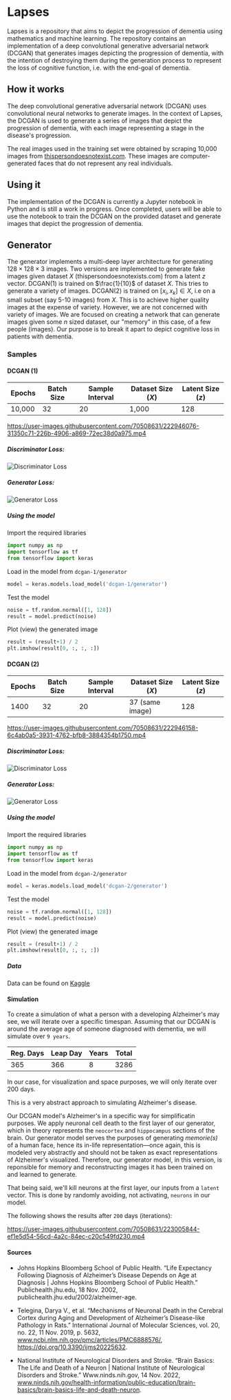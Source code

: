 # Lapses
Lapses is a repository that aims to depict the progression of dementia using mathematics and machine learning. The repository contains an implementation of a deep convolutional generative adversarial network (DCGAN) that generates images depicting the progression of dementia, with the intention of destroying them during the generation process to represent the loss of cognitive function, i.e. with the end-goal of dementia.

## How it works
The deep convolutional generative adversarial network (DCGAN) uses convolutional neural networks to generate images. In the context of Lapses, the DCGAN is used to generate a series of images that depict the progression of dementia, with each image representing a stage in the disease's progression.

The real images used in the training set were obtained by scraping 10,000 images from [thispersondoesnotexist.com](thispersondoesnotexist.com). These images are computer-generated faces that do not represent any real individuals.

## Using it
The implementation of the DCGAN is currently a Jupyter notebook in Python and is still a work in progress. Once completed, users will be able to use the notebook to train the DCGAN on the provided dataset and generate images that depict the progression of dementia.


## Generator
The generator implements a multi-deep layer architecture for generating $128 \times 128 \times 3$ images. Two versions are implemented to generate fake images given dataset $X$ (thispersondoesnotexists.com) from a latent $z$ vector. DCGAN(1) is trained on $\frac{1}{10}$ of dataset $X$. This tries to generate a variety of images. DCGAN(2) is trained on $[x_i, x_k] \in X$, i.e on a small subset (say 5-10 images) from $X$. This is to achieve higher quality images at the expense of variety. However, we are not concerned with variety of images. We are focused on creating a network that can generate images given some $n$ sized dataset, our "memory" in this case, of a few people (images). Our purpose is to break it apart to depict cognitive loss in patients with dementia. 

### Samples
#### DCGAN (1)
| Epochs            | Batch Size        | Sample Interval   | Dataset Size ($X$)| Latent Size ($z$)
|-------------------|-------------------|-------------------|---------------------|------|
| 10,000            | 32                | 20                | 1,000       |128|

https://user-images.githubusercontent.com/70508631/222946076-31350c71-226b-4906-a869-72ec38d0a975.mp4

##### Discriminator Loss:
![Discriminator Loss](./dcgan-1/discriminator_loss.png)
##### Generator Loss:
![Generator Loss](./dcgan-1/gan_loss.png)

##### Using the model
Import the required libraries

```python
import numpy as np
import tensorflow as tf
from tensorflow import keras
```

Load in the model from `dcgan-1/generator`
```python
model = keras.models.load_model('dcgan-1/generator')
```

Test the model
```python
noise = tf.random.normal([1, 128])
result = model.predict(noise)
```
Plot (view) the generated image
```python
result = (result+1) / 2
plt.imshow(result[0, :, :, :])
```

#### DCGAN (2)
| Epochs | Batch Size|Sample Interval|Dataset Size ($X$)|Latent Size ($z$) |
|-------------------|-------------------|-------------------|-------------------|--|
| 1400  | 32  | 20  | 37 (same image)  | 128|

https://user-images.githubusercontent.com/70508631/222946158-6c4ab0a5-3931-4762-bfb8-3884354b1750.mp4

##### Discriminator Loss:
![Discriminator Loss](./dcgan-2/discriminator_loss.png)

##### Generator Loss:
![Generator Loss](./dcgan-2/gan_loss.png)

##### Using the model

Import the required libraries
```python
import numpy as np
import tensorflow as tf
from tensorflow import keras
```

Load in the model from `dcgan-2/generator`
```python
model = keras.models.load_model('dcgan-2/generator')
```

Test the model
```python
noise = tf.random.normal([1, 128])
result = model.predict(noise)
```
Plot (view) the generated image
```python
result = (result+1) / 2
plt.imshow(result[0, :, :, :])
```

##### Data
Data can be found on [Kaggle](https://www.kaggle.com/datasets/pablobedolla/this-person-does-not-exist-data)


#### Simulation
To create a simulation of what a person with a developing Alzheimer's may see, we will iterate over a specific timespan. Assuming that our DCGAN is around the average age of someone diagnosed with dementia, we will simulate over `9 years`.

|Reg. Days| Leap Day | Years | Total |
|-|-|-|-|
|365|366|8|3286|

In our case, for visualization and space purposes, we will only iterate over 200 days. 

This is a very abstract approach to simulating Alzheimer's disease. 

Our DCGAN model's Alzheimer's in a specific way for simplificatin purposes. We apply neuronal cell death to the first layer of our generator, which in theory represents the `neocortex` and `hippocampus` sections of the brain. Our generator model serves the purposes of generating _memorie(s)_ of a human face, hence its in-life representation&mdash;once again, this is modeled very abstractly and should not be taken as exact representations of Alzheimer's visualized. Therefore, our generator model, in this version, is reponsible for memory and reconstructing images it has been trained on and learned to generate. 

That being said, we'll kill neurons at the first layer, our inputs from a `latent` vector. This is done by randomly avoiding, not activating, `neurons` in our model. 

The following shows the results after `200` days (iterations):

https://user-images.githubusercontent.com/70508631/223005844-ef1e5d54-56cd-4a2c-84ec-c20c549fd230.mp4

#### Sources
- Johns Hopkins Bloomberg School of Public Health. “Life Expectancy Following Diagnosis of Alzheimer’s Disease Depends on Age at Diagnosis | Johns Hopkins Bloomberg School of Public Health.” Publichealth.jhu.edu, 18 Nov. 2002, publichealth.jhu.edu/2002/alzheimer-age.


- Telegina, Darya V., et al. “Mechanisms of Neuronal Death in the Cerebral Cortex during Aging and Development of Alzheimer’s Disease-like Pathology in Rats.” International Journal of Molecular Sciences, vol. 20, no. 22, 11 Nov. 2019, p. 5632, www.ncbi.nlm.nih.gov/pmc/articles/PMC6888576/, https://doi.org/10.3390/ijms20225632.
‌
- National Institute of Neurological Disorders and Stroke. “Brain Basics: The Life and Death of a Neuron | National Institute of Neurological Disorders and Stroke.” Www.ninds.nih.gov, 14 Nov. 2022, www.ninds.nih.gov/health-information/public-education/brain-basics/brain-basics-life-and-death-neuron.
‌